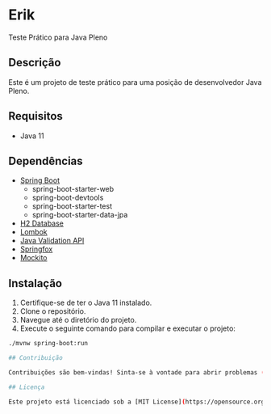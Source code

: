 # Erik

Teste Prático para Java Pleno

## Descrição

Este é um projeto de teste prático para uma posição de desenvolvedor Java Pleno.

## Requisitos

- Java 11

## Dependências

- [Spring Boot](https://spring.io/projects/spring-boot)
  - spring-boot-starter-web
  - spring-boot-devtools
  - spring-boot-starter-test
  - spring-boot-starter-data-jpa
- [H2 Database](https://www.h2database.com/html/main.html)
- [Lombok](https://projectlombok.org/)
- [Java Validation API](https://beanvalidation.org/)
- [Springfox](https://springfox.github.io/springfox/)
- [Mockito](https://site.mockito.org/)

## Instalação

1. Certifique-se de ter o Java 11 instalado.
2. Clone o repositório.
3. Navegue até o diretório do projeto.
4. Execute o seguinte comando para compilar e executar o projeto:

```bash
./mvnw spring-boot:run

## Contribuição

Contribuições são bem-vindas! Sinta-se à vontade para abrir problemas (issues) e enviar pull requests para melhorias.

## Licença

Este projeto está licenciado sob a [MIT License](https://opensource.org/licenses/MIT).
